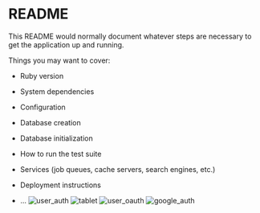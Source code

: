 # README

This README would normally document whatever steps are necessary to get the
application up and running.

Things you may want to cover:

* Ruby version

* System dependencies

* Configuration

* Database creation

* Database initialization

* How to run the test suite

* Services (job queues, cache servers, search engines, etc.)

* Deployment instructions

* ...
![](https://image-strage.s3-ap-northeast-1.amazonaws.com/user_auth.png "user_auth")
![](https://image-strage.s3-ap-northeast-1.amazonaws.com/tablet.png "tablet")
![](https://image-strage.s3-ap-northeast-1.amazonaws.com/user_auth.png "user_oauth")
![](https://image-strage.s3-ap-northeast-1.amazonaws.com/auth_google.png "google_auth")
